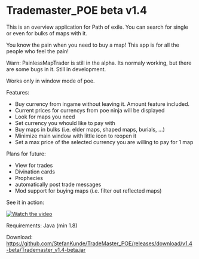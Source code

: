 # Trademaster_POE beta v1.4
This is an overview application for Path of exile.
You can search for single or even for bulks of maps with it.

You know the pain when you need to buy a map!
This app is for all the people who feel the pain!

Warn:
PainlessMapTrader is still in the alpha. Its normaly working, but there are some bugs in it. 
Still in development.

Works only in window mode of poe.

Features:
+ Buy currency from ingame without leaving it. Amount feature included.
+ Current prices for currencys from poe ninja will be displayed
+ Look for maps you need
+ Set currency you whould like to pay with
+ Buy maps in bulks (i.e. elder maps, shaped maps, burials, ...)
+ Minimize main window with little icon to reopen it
+ Set a max price of the selected currency you are willing to pay for 1 map

Plans for future:
- View for trades
- Divination cards
- Prophecies
- automatically post trade messages
- Mod support for buying maps (i.e. filter out reflected maps)



See it in action:


[![Watch the video](https://i.imgur.com/MFv8uM6.jpg)](https://youtu.be/SsuaaTCB5Fw)





Requirements:
Java (min 1.8)




Download:
https://github.com/StefanKunde/TradeMaster_POE/releases/download/v1.4-beta/Trademaster_v1.4-beta.jar
